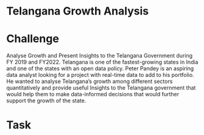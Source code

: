 # Telangana Growth Analysis

# Challenge
Analyse Growth and Present Insights to the Telangana Government during FY 2019 and FY2022.
Telangana is one of the fastest-growing states in India and one of the states with an open data policy.
Peter Pandey is an aspiring data analyst looking for a project with real-time data to add to his portfolio. He wanted to analyse Telangana’s growth among different sectors quantitatively and provide useful Insights to the Telangana government that would help them to make data-informed decisions that would further support the growth of the state.

# Task


